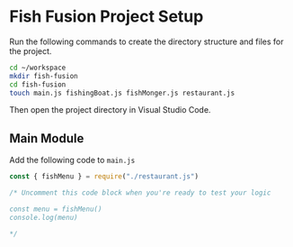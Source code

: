 # Fish Fusion Project Setup

Run the following commands to create the directory structure and files for the project.

```sh
cd ~/workspace
mkdir fish-fusion
cd fish-fusion
touch main.js fishingBoat.js fishMonger.js restaurant.js
```

Then open the project directory in Visual Studio Code.

## Main Module

Add the following code to `main.js`

```js
const { fishMenu } = require("./restaurant.js")

/* Uncomment this code block when you're ready to test your logic

const menu = fishMenu()
console.log(menu)

*/
```